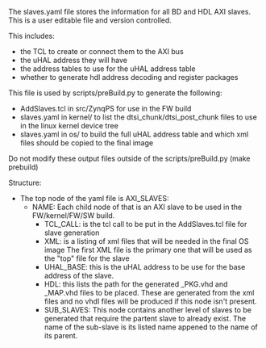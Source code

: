 The slaves.yaml file stores the information for all BD and HDL AXI slaves.
This is a user editable file and version controlled.

This includes:
 - the TCL to create or connect them to the AXI bus
 - the uHAL address they will have
 - the address tables to use for the uHAL address table
 - whether to generate hdl address decoding and register packages

This file is used by scripts/preBuild.py to generate the following:
 - AddSlaves.tcl in src/ZynqPS for use in the FW build
 - slaves.yaml in kernel/ to list the dtsi_chunk/dtsi_post_chunk files to use in the linux kernel device tree
 - slaves.yaml in os/ to build the full uHAL address table and which xml files should be copied to the final image

Do not modify these output files outside of the scripts/preBuild.py (make prebuild)

Structure:
 - The top node of the yaml file is AXI_SLAVES:
   - NAME: Each child node of that is an AXI slave to be used in the FW/kernel/FW/SW build. 
     - TCL_CALL: is the tcl call to be put in the AddSlaves.tcl file for slave generation
     - XML: is a listing of xml files that will be needed in the final OS image
         The first XML file is the primary one that will be used as the "top" file for the slave
     - UHAL_BASE: this is the uHAL address to be use for the base address of the slave. 
     - HDL: this lists the path for the generated _PKG.vhd and _MAP.vhd files to be placed.
         These are generated from the xml files and no vhdl files will be produced if this node isn't present. 
     - SUB_SLAVES:  This node contains another level of slaves to be generated that require the partent slave to already exist. 
         The name of the sub-slave is its listed name appened to the name of its parent.


